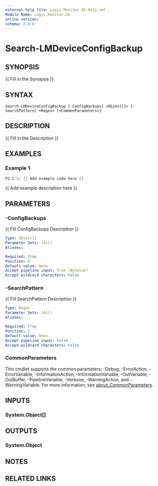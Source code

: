 ```yaml
---
external help file: Logic.Monitor.SE-help.xml
Module Name: Logic.Monitor.SE
online version:
schema: 2.0.0
---
```


# Search-LMDeviceConfigBackup

## SYNOPSIS
{{ Fill in the Synopsis }}

## SYNTAX

```
Search-LMDeviceConfigBackup [-ConfigBackups] <Object[]> [-SearchPattern] <Regex> [<CommonParameters>]
```

## DESCRIPTION
{{ Fill in the Description }}

## EXAMPLES

### Example 1
```powershell
PS C:\> {{ Add example code here }}
```

{{ Add example description here }}

## PARAMETERS

### -ConfigBackups
{{ Fill ConfigBackups Description }}

```yaml
Type: Object[]
Parameter Sets: (All)
Aliases:

Required: True
Position: 0
Default value: None
Accept pipeline input: True (ByValue)
Accept wildcard characters: False
```

### -SearchPattern
{{ Fill SearchPattern Description }}

```yaml
Type: Regex
Parameter Sets: (All)
Aliases:

Required: True
Position: 1
Default value: None
Accept pipeline input: False
Accept wildcard characters: False
```

### CommonParameters
This cmdlet supports the common parameters: -Debug, -ErrorAction, -ErrorVariable, -InformationAction, -InformationVariable, -OutVariable, -OutBuffer, -PipelineVariable, -Verbose, -WarningAction, and -WarningVariable. For more information, see [about_CommonParameters](http://go.microsoft.com/fwlink/?LinkID=113216).

## INPUTS

### System.Object[]
## OUTPUTS

### System.Object
## NOTES

## RELATED LINKS
